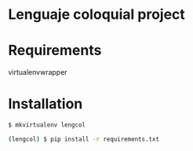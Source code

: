 # Lenguaje coloquial project

# Requirements

virtualenvwrapper

# Installation

```sh
$ mkvirtualenv lengcol

(lengcol) $ pip install -r requirements.txt
```
